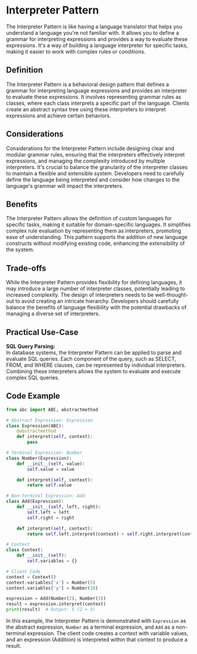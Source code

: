 # Interpreter Pattern

The Interpreter Pattern is like having a language translator that helps you understand a language you're not familiar with. It allows you to define a grammar for interpreting expressions and provides a way to evaluate these expressions. It's a way of building a language interpreter for specific tasks, making it easier to work with complex rules or conditions.

## Definition

The Interpreter Pattern is a behavioral design pattern that defines a grammar for interpreting language expressions and provides an interpreter to evaluate these expressions. It involves representing grammar rules as classes, where each class interprets a specific part of the language. Clients create an abstract syntax tree using these interpreters to interpret expressions and achieve certain behaviors.

## Considerations

Considerations for the Interpreter Pattern include designing clear and modular grammar rules, ensuring that the interpreters effectively interpret expressions, and managing the complexity introduced by multiple interpreters. It's crucial to balance the granularity of the interpreter classes to maintain a flexible and extensible system. Developers need to carefully define the language being interpreted and consider how changes to the language's grammar will impact the interpreters.

## Benefits

The Interpreter Pattern allows the definition of custom languages for specific tasks, making it suitable for domain-specific languages. It simplifies complex rule evaluation by representing them as interpreters, promoting ease of understanding. This pattern supports the addition of new language constructs without modifying existing code, enhancing the extensibility of the system.

## Trade-offs

While the Interpreter Pattern provides flexibility for defining languages, it may introduce a large number of interpreter classes, potentially leading to increased complexity. The design of interpreters needs to be well-thought-out to avoid creating an intricate hierarchy. Developers should carefully balance the benefits of language flexibility with the potential drawbacks of managing a diverse set of interpreters.

## Practical Use-Case

**SQL Query Parsing:**\
In database systems, the Interpreter Pattern can be applied to parse and evaluate SQL queries. Each component of the query, such as SELECT, FROM, and WHERE clauses, can be represented by individual interpreters. Combining these interpreters allows the system to evaluate and execute complex SQL queries.

## Code Example

```python
from abc import ABC, abstractmethod

# Abstract Expression: Expression
class Expression(ABC):
    @abstractmethod
    def interpret(self, context):
        pass

# Terminal Expression: Number
class Number(Expression):
    def __init__(self, value):
        self.value = value

    def interpret(self, context):
        return self.value

# Non-terminal Expression: Add
class Add(Expression):
    def __init__(self, left, right):
        self.left = left
        self.right = right

    def interpret(self, context):
        return self.left.interpret(context) + self.right.interpret(context)

# Context
class Context:
    def __init__(self):
        self.variables = {}

# Client Code
context = Context()
context.variables['x'] = Number(5)
context.variables['y'] = Number(10)

expression = Add(Number(2), Number(3))
result = expression.interpret(context)
print(result)  # Output: 5 (2 + 3)
```

In this example, the Interpreter Pattern is demonstrated with `Expression` as the abstract expression, `Number` as a terminal expression, and `Add` as a non-terminal expression. The client code creates a context with variable values, and an expression (Addition) is interpreted within that context to produce a result.
